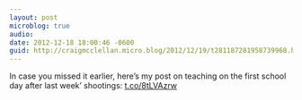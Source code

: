 ```yaml
---
layout: post
microblog: true
audio: 
date: 2012-12-18 18:00:46 -0600
guid: http://craigmcclellan.micro.blog/2012/12/19/t281187281958739968.html
---
```

In case you missed it earlier, here’s my post on teaching on the first school day after last week’ shootings: [t.co/8tLVAzrw](http://t.co/8tLVAzrw)
